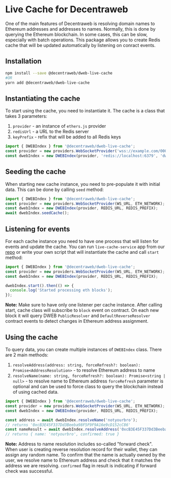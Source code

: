 # Live Cache for Decentraweb
One of the main features of Decentraweb is resolving domain names to Ethereum addresses and addresses to names. 
Normally, this is done by querying the Ethereum blockchain. In some cases, this can be slow, especially with batch operations.
This package allows you to create Redis cache that will be updated automatically by listening on conract events.
## Installation
```bash
npm install --save @decentraweb/dweb-live-cache
#OR
yarn add @decentraweb/dweb-live-cache
```

## Instantiating the cache
To start using the cache, you need to instantiate it. The cache is a class that takes 3 parameters:
1. `provider` - an instance of `ethers.js` provider
2. `redisUrl` - a URL to the Redis server
3. `keyPrefix` - refix that will be added to all Redis keys
```typescript
import { DWEBIndex } from '@decentraweb/dweb-live-cache';
const provider = new providers.WebSocketProvider('wss://example.com/0000000000000000000000000000000', 'mainnet');
const dwebIndex = new DWEBIndex(provider, 'redis://localhost:6379', 'dweb-cache');
```
## Seeding the cache
When starting new cache instance, you need to pre-populate it with initial data. 
This can be done by calling `seed` method:
```typescript
import { DWEBIndex } from '@decentraweb/dweb-live-cache';
const provider = new providers.WebSocketProvider(WS_URL, ETH_NETWORK);
const dwebIndex = new DWEBIndex(provider, REDIS_URL, REDIS_PREFIX);
await dwebIndex.seedCache();
```
## Listening for events
For each cache instance you need to have one process that will listen for events and update the cache. You can run `live-cache-service`
app from our [repo](https://github.com/decentraweb/decentraweb-live-cache) or write your own script that will 
instantiate the cache and call `start` method:
```typescript
import { DWEBIndex } from '@decentraweb/dweb-live-cache';
const provider = new providers.WebSocketProvider(WS_URL, ETH_NETWORK);
const dwebIndex = new DWEBIndex(provider, REDIS_URL, REDIS_PREFIX);

dwebIndex.start().then(() => {
  console.log('Started processing eth blocks');
});
```
**Note:** Make sure to have only one listener per cache instance.
After calling start, cache class will subscribe to `block` event on contract. On each new block it will query DWEB 
`PublicResolver` and `DefaultReverseResolver` contract events to detect changes in Ethereum address assignment.
## Using the cache
To query data, you can create multiple instances of `DWEBIndex` class. There are 2 main methods:
1. `resolveAddress(address: string, forceRefresh?: boolean): Promise<AddressResolution>` - to resolve Ethereum address to name
2. `resolveName(name: string, forceRefresh?: boolean): Promise<string | null>` - to resolve name to Ethereum address
`forceRefresh` parameter is optional and can be used to force class to query the blockchain instead of using cached data.
```typescript
import { DWEBIndex } from '@decentraweb/dweb-live-cache';
const provider = new providers.WebSocketProvider(WS_URL, ETH_NETWORK);
const dwebIndex = new DWEBIndex(provider, REDIS_URL, REDIS_PREFIX);

const address = await dwebIndex.resolveName('notyourbro');
// returns '0xcB3E45F337Dd3Beeba98F5F9F9A16e9cD152cC86'
const nameResult = await dwebIndex.resolveAddress('0xcB3E45F337Dd3Beeba98F5F9F9A16e9cD152cC86');
// returns { name: 'notyourbro', confirmed: true }
```
**Note:** Address to name resolution includes so-called "forward check". When user is creating reverse resolution 
record for their wallet, they can assign any random name. To confirm that the name is actually owned by the user, 
we resolve name to Ethereum address and check that it matches the address we are resolving. `confirmed` flag in result is
indicating if forward check was successful.
